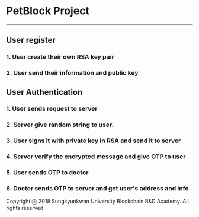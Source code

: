 # PetBlock Project
----------------------

## User register

### 1. User create their own RSA key pair
### 2. User send their information and public key

## User Authentication

### 1. User sends request to server
### 2. Server give random string to user.
### 3. User signs it with private key in RSA and send it to server
### 4. Server verify the encrypted message and give OTP to user
### 5. User sends OTP to doctor
### 6. Doctor sends OTP to server and get user's address and info

Copyright ⓒ 2018 Sungkyunkwan University Blockchain R&D Academy. All rights reserved